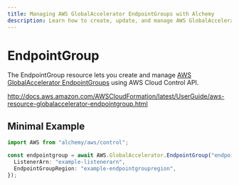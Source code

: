 ```yaml
---
title: Managing AWS GlobalAccelerator EndpointGroups with Alchemy
description: Learn how to create, update, and manage AWS GlobalAccelerator EndpointGroups using Alchemy Cloud Control.
---
```


# EndpointGroup

The EndpointGroup resource lets you create and manage [AWS GlobalAccelerator EndpointGroups](https://docs.aws.amazon.com/globalaccelerator/latest/userguide/) using AWS Cloud Control API.

http://docs.aws.amazon.com/AWSCloudFormation/latest/UserGuide/aws-resource-globalaccelerator-endpointgroup.html

## Minimal Example

```ts
import AWS from "alchemy/aws/control";

const endpointgroup = await AWS.GlobalAccelerator.EndpointGroup("endpointgroup-example", {
  ListenerArn: "example-listenerarn",
  EndpointGroupRegion: "example-endpointgroupregion",
});
```

